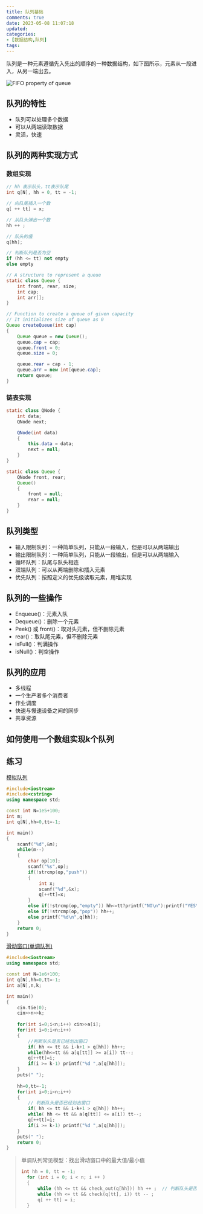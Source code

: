 ```yaml
---
title: 队列基础
comments: true
date: 2023-05-08 11:07:18
updated:
categories:
- [数据结构,队列]
tags:
---
```


队列是一种元素遵循先入先出的顺序的一种数据结构，如下图所示，元素从一段进入，从另一端出去。

![FIFO property of queue](https://media.geeksforgeeks.org/wp-content/uploads/20220805131014/fifo.png)

<!-- more -->

## 队列的特性

- 队列可以处理多个数据
- 可以从两端读取数据
- 灵活，快速

## 队列的两种实现方式

### 数组实现

```cpp
// hh 表示队头，tt表示队尾
int q[N], hh = 0, tt = -1;

// 向队尾插入一个数
q[ ++ tt] = x;

// 从队头弹出一个数
hh ++ ;

// 队头的值
q[hh];

// 判断队列是否为空
if (hh <= tt) not empty
else empty
```

```java
// A structure to represent a queue
static class Queue {
    int front, rear, size;
    int cap;
    int arr[];
}

// Function to create a queue of given capacity
// It initializes size of queue as 0
Queue createQueue(int cap)
{
    Queue queue = new Queue();
    queue.cap = cap;
    queue.front = 0;
    queue.size = 0;

    queue.rear = cap - 1;
    queue.arr = new int[queue.cap];
    return queue;
}
```

### 链表实现

```java
static class QNode {
    int data;
    QNode next;

    QNode(int data)
    {
        this.data = data;
        next = null;
    }
}

static class Queue {
    QNode front, rear;
    Queue()
    {
        front = null;
        rear = null;
    }
}
```

## 队列类型

- 输入限制队列：一种简单队列，只能从一段输入，但是可以从两端输出
- 输出限制队列：一种简单队列，只能从一段输出，但是可以从两端输入
- 循环队列：队尾与队头相连
- 双端队列：可以从两端删除和插入元素
- 优先队列：按照定义的优先级读取元素，用堆实现

## 队列的一些操作

- Enqueue()：元素入队
- Dequeue()：删除一个元素
- Peek() 或 front()：取对头元素，但不删除元素
- rear()：取队尾元素，但不删除元素
- isFull()：判满操作
- isNull()：判空操作

## 队列的应用

- 多线程
- 一个生产者多个消费者
- 作业调度
- 快速与慢速设备之间的同步
- 共享资源

## 如何使用一个数组实现k个队列

## 练习

[模拟队列](https://www.acwing.com/activity/content/problem/content/866/1/)

```c++
#include<iostream>
#include<cstring>
using namespace std;

const int N=1e5+100;
int m;
int q[N],hh=0,tt=-1;

int main()
{
    scanf("%d",&m);
    while(m--)
    {
        char op[10];
        scanf("%s",op);
        if(!strcmp(op,"push"))
        {
            int x;
            scanf("%d",&x);
            q[++tt]=x;
        }
        else if(!strcmp(op,"empty")) hh<=tt?printf("NO\n"):printf("YES\n");
        else if(!strcmp(op,"pop")) hh++;
        else printf("%d\n",q[hh]);
    }
    return 0;
}
```

[滑动窗口(单调队列)](https://www.acwing.com/problem/content/156/)

```c++
#include<iostream>
using namespace std;

const int N=1e6+100;
int q[N],hh=0,tt=-1;
int a[N],n,k;

int main()
{
    cin.tie(0);
    cin>>n>>k;
    
    for(int i=0;i<n;i++) cin>>a[i];
    for(int i=0;i<n;i++)
    {
        //判断队头是否已经划出窗口
        if( hh <= tt && i-k+1 > q[hh]) hh++;
        while(hh<=tt && a[q[tt]] >= a[i]) tt--;
        q[++tt]=i;
        if(i >= k-1) printf("%d ",a[q[hh]]);
    }
    puts(" ");
    
    hh=0,tt=-1;
    for(int i=0;i<n;i++)
    {
        // 判断队头是否已经划出窗口
        if( hh <= tt && i-k+1 > q[hh]) hh++;
        while( hh <= tt && a[q[tt]] <= a[i]) tt--;
        q[++tt]=i;
        if(i >= k-1) printf("%d ",a[q[hh]]);
    }
    puts(" ");
    return 0;
}
```

> 单调队列常见模型：找出滑动窗口中的最大值/最小值
>
> ```c++
> int hh = 0, tt = -1;
> 	for (int i = 0; i < n; i ++ )
> 	{
> 		while (hh <= tt && check_out(q[hh])) hh ++ ;  // 判断队头是否滑出窗口
> 		while (hh <= tt && check(q[tt], i)) tt -- ;
> 		q[ ++ tt] = i;
> 	}
> ```
>